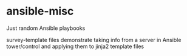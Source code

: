 # ansible-misc
Just random Ansible playbooks

survey-template files demonstrate taking info from a server in Ansible tower/control and applying them to jinja2 template files

